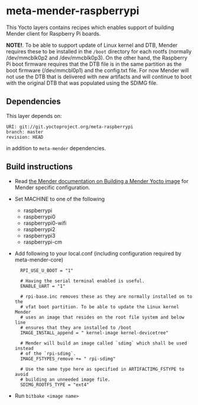 # meta-mender-raspberrypi

This Yocto layers contains recipes which enables support of building Mender client for Raspberry Pi boards.

**NOTE!**. To be able to support update of Linux kernel and DTB, Mender requires these to be installed in the `/boot` directory for each rootfs (normally /dev/mmcblk0p2 and /dev/mmcblk0p3). On the other hand, the Raspberry Pi boot firmware requires that the DTB file is in the same partition as the boot firmware (/dev/mmcbl0p1) and the config.txt file. For now Mender will not use the DTB that is delivered with new artifacts and will continue to boot with the original DTB that was populated using the SDIMG file.

## Dependencies

This layer depends on:

    URI: git://git.yoctoproject.org/meta-raspberrypi
    branch: master
    revision: HEAD

in addition to `meta-mender` dependencies.

## Build instructions

- Read [the Mender documentation on Building a Mender Yocto image](https://docs.mender.io/Artifacts/Building-Mender-Yocto-image) for Mender specific configuration.
- Set MACHINE to one of the following
    - raspberrypi
    - raspberrypi0
    - raspberrypi0-wifi
    - raspberrypi2
    - raspberrypi3
    - raspberrypi-cm
- Add following to your local.conf (including configuration required by meta-mender-core)

        RPI_USE_U_BOOT = "1"

        # Having the serial terminal enabled is useful.
        ENABLE_UART = "1"

        # rpi-base.inc removes these as they are normally installed on to the
        # vfat boot partition. To be able to update the Linux kernel Mender
        # uses an image that resides on the root file system and below line
        # ensures that they are installed to /boot
        IMAGE_INSTALL_append = " kernel-image kernel-devicetree"

        # Mender will build an image called `sdimg` which shall be used instead
        # of the `rpi-sdimg`.
        IMAGE_FSTYPES_remove += " rpi-sdimg"

        # Use the same type here as specified in ARTIFACTIMG_FSTYPE to avoid
        # building an unneeded image file.
        SDIMG_ROOTFS_TYPE = "ext4"

- Run `bitbake <image name>`
